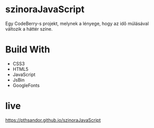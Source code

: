 # szinoraJavaScript
Egy CodeBerry-s projekt, melynek a lényege, hogy az idő múlásával változik a háttér színe.
# Build With
- CSS3
- HTML5
- JavaScript
- JsBin
- GoogleFonts
# live
https://pthsandor.github.io/szinoraJavaScript
